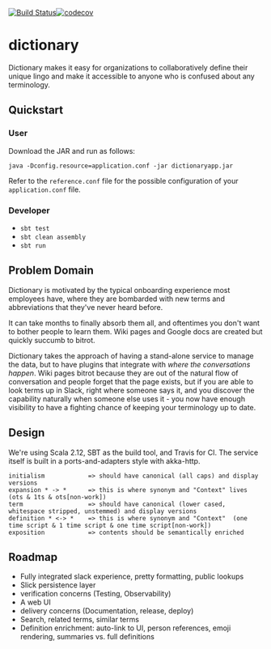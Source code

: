 [![Build Status](https://travis-ci.org/justin-yan/dictionary.svg?branch=master)](https://travis-ci.org/justin-yan/rationals)[![codecov](https://codecov.io/gh/justin-yan/rationals/branch/master/graph/badge.svg)](https://codecov.io/gh/justin-yan/dictionary)

# dictionary

Dictionary makes it easy for organizations to collaboratively define their unique lingo and make it accessible to anyone who is confused about any terminology.

## Quickstart

### User

Download the JAR and run as follows:

```
java -Dconfig.resource=application.conf -jar dictionaryapp.jar
```

Refer to the `reference.conf` file for the possible configuration of your `application.conf` file.

### Developer

- `sbt test`
- `sbt clean assembly`
- `sbt run`

## Problem Domain

Dictionary is motivated by the typical onboarding experience most employees have, where they are bombarded with new terms and abbreviations that they've never heard before.

It can take months to finally absorb them all, and oftentimes you don't want to bother people to learn them.  Wiki pages and Google docs are created but quickly succumb to bitrot.

Dictionary takes the approach of having a stand-alone service to manage the data, but to have plugins that integrate with *where the conversations happen*.  Wiki pages bitrot because they are out of the natural flow of conversation and people forget that the page exists, but if you are able to look terms up in Slack, right where someone says it, and you discover the capability naturally when someone else uses it - you now have enough visibility to have a fighting chance of keeping your terminology up to date.

## Design

We're using Scala 2.12, SBT as the build tool, and Travis for CI.  The service itself is built in a ports-and-adapters style with akka-http.

```
initialism            => should have canonical (all caps) and display versions
expansion * -> *      => this is where synonym and "Context" lives  (ots & 1ts & ots[non-work])
term                  => should have canonical (lower cased, whitespace stripped, unstemmed) and display versions
definition * <-> *    => this is where synonym and "Context"  (one time script & 1 time script & one time script[non-work])
exposition            => contents should be semantically enriched
```

## Roadmap

- Fully integrated slack experience, pretty formatting, public lookups
- Slick persistence layer
- verification concerns (Testing, Observability)
- A web UI
- delivery concerns (Documentation, release, deploy)
- Search, related terms, similar terms
- Definition enrichment: auto-link to UI, person references, emoji rendering, summaries vs. full definitions
